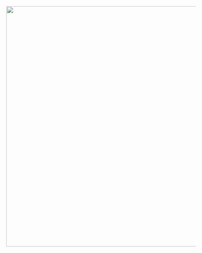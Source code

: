 <img width=640 src="https://user-images.githubusercontent.com/20998959/154766347-7d47e24a-6acb-4518-8b3b-c168ddd1fc72.png">
